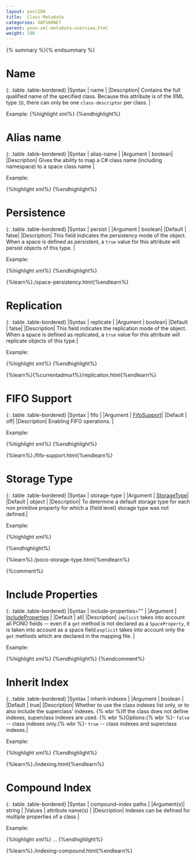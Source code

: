```yaml
---
layout: post100
title:  Class Metadata
categories: XAP100NET
parent: pono-xml-metadata-overview.html
weight: 100
---
```


{% summary %}{% endsummary %}


# Name

{: .table .table-bordered}
|Syntax     | name |
|Description| Contains the full qualified name of the specified class. Because this attribute is of the XML type `ID`, there can only be one `class-descriptor` per class. |

Example:
{%highlight xml%}
<gigaspaces-mapping>
	<class name="Model.Person">
	</class>
</gigaspaces-mapping>
{%endhighlight%}

# Alias name

{: .table .table-bordered}
|Syntax     | alias-name |
|Argument   | boolean|
|Description|  Gives the ability to map a C# class name (including namespace) to a space class name  |

Example:

{%highlight xml%}
<gigaspaces-mapping>
	<class name="Model.Person" alias-name="CommonPerson">
	</class>
</gigaspaces-mapping>
{%endhighlight%}


# Persistence

{: .table .table-bordered}
|Syntax     | persist |
|Argument   | boolean|
|Default    | false|
|Description|  This field indicates the persistency mode of the object. When a space is defined as persistent, a `true` value for this attribute will persist objects of this type.  |

Example:

{%highlight xml%}
<gigaspaces-mapping>
	<class name="Model.Person" persist="true">
	</class>
</gigaspaces-mapping>
{%endhighlight%}


{%learn%}./space-persistency.html{%endlearn%}

# Replication

{: .table .table-bordered}
|Syntax     | replicate |
|Argument   | boolean|
|Default    | false|
|Description|  This field indicates the replication mode of the object. When a space is defined as replicated, a `true` value for this attribute will replicate objects of this type.|

Example:

{%highlight xml%}
<gigaspaces-mapping>
	<class name="Model.Person" replicate="true">
	</class>
</gigaspaces-mapping>
{%endhighlight%}


{%learn%}{%currentadmurl%}/replication.html{%endlearn%}


# FIFO Support

{: .table .table-bordered}
|Syntax     | fifo  |
|Argument   | [FifoSupport](http://www.gigaspaces.com/docs/dotnetdocs{%currentversion%}/html/T_GigaSpaces_Core_Metadata_FifoSupport.htm)|
|Default    | off|
|Description| Enabling  FIFO operations.     |

Example:

{%highlight xml%}
<gigaspaces-mapping>
    <class name="Model.Person" fifo="operation">
    </class>
</gigaspaces-mapping>
{%endhighlight%}


{%learn%}./fifo-support.html{%endlearn%}

# Storage Type

{: .table .table-bordered}
|Syntax     | storage-type |
|Argument   | [StorageType](http://www.gigaspaces.com/docs/dotnetdocs{%currentversion%}/html/T_GigaSpaces_Core_Metadata_StorageType.htm)|
|Default    | object |
|Description| To determine a default storage type for each non primitive property for which a (field level) storage type was not defined.|

Example:

{%highlight xml%}
<gigaspaces-mapping>
    <class name="Model.Person" storage-type="binary" />
</gigaspaces-mapping>

{%endhighlight%}


{%learn%}./poco-storage-type.html{%endlearn%}


{%comment%}
# Include Properties

{: .table .table-bordered}
|Syntax     | include-properties="" |
|Argument   | [IncludeProperties](http://www.gigaspaces.com/docs/dotnetdocs{%currentversion%}/html/T_GigaSpaces_Core_Metadata_IncludeMembers.htm)      |
|Default    | all|
|Description| `implicit` takes into account all PONO fields -- even if a `get` method is not declared   as a `SpaceProperty`, it is taken into account as a space field.`explicit` takes into account only the `get` methods which are declared in the mapping file. |

Example:

{%highlight xml%}
<gigaspaces-mapping>
    <class name="Model.Person" include-properties="public" />
</gigaspaces-mapping>
{%endhighlight%}
{%endcomment%}


# Inherit Index

{: .table .table-bordered}
|Syntax     | inherit-indexes |
|Argument   | boolean          |
|Default    | true|
|Description| Whether to use the class indexes list only, or to also include the superclass' indexes. {% wbr %}If the class does not define indexes, superclass indexes are used. {% wbr %}Options:{% wbr %}- `false` -- class indexes only.{% wbr %}- `true` -- class indexes and superclass indexes.|

Example:

{%highlight xml%}
<gigaspaces-mapping>
    <class name="Model.Person" inherit-indexes="false" />
</gigaspaces-mapping>
{%endhighlight%}

{%learn%}./indexing.html{%endlearn%}


# Compound Index

{: .table .table-bordered}
|Syntax     | compound-index paths |
|Argument(s)| string          |
|Values     | attribute name(s)   |
|Description| Indexes can be defined for multiple properties of a class  |

Example:

{%highlight xml%}
<gigaspaces-mapping>
    <class name="Data" >
        <compound-index paths="Data1, Data2"/>
        ...
    </class>
</gigaspaces-mapping>
{%endhighlight%}


{%learn%}./indexing-compound.html{%endlearn%}






